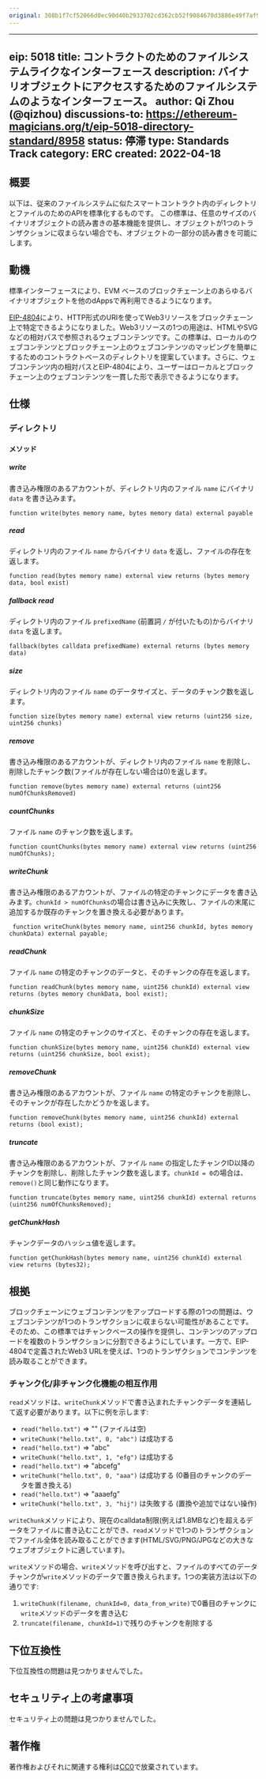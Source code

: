 ```yaml
---
original: 308b1f7cf52066d0ec90d40b2933702cd362cb52f9084670d3886e49f7af93b2
---
```


---
eip: 5018
title: コントラクトのためのファイルシステムライクなインターフェース
description: バイナリオブジェクトにアクセスするためのファイルシステムのようなインターフェース。
author: Qi Zhou (@qizhou)
discussions-to: https://ethereum-magicians.org/t/eip-5018-directory-standard/8958
status: 停滞
type: Standards Track
category: ERC
created: 2022-04-18
---


## 概要

以下は、従来のファイルシステムに似たスマートコントラクト内のディレクトリとファイルのためのAPIを標準化するものです。
この標準は、任意のサイズのバイナリオブジェクトの読み書きの基本機能を提供し、オブジェクトが1つのトランザクションに収まらない場合でも、オブジェクトの一部分の読み書きを可能にします。

## 動機

標準インターフェースにより、EVM ベースのブロックチェーン上のあらゆるバイナリオブジェクトを他のdAppsで再利用できるようになります。

[EIP-4804](./eip-4804.md)により、HTTP形式のURIを使ってWeb3リソースをブロックチェーン上で特定できるようになりました。Web3リソースの1つの用途は、HTMLやSVGなどの相対パスで参照されるウェブコンテンツです。この標準は、ローカルのウェブコンテンツとブロックチェーン上のウェブコンテンツのマッピングを簡単にするためのコントラクトベースのディレクトリを提案しています。さらに、ウェブコンテンツ内の相対パスとEIP-4804により、ユーザーはローカルとブロックチェーン上のウェブコンテンツを一貫した形で表示できるようになります。

## 仕様

### ディレクトリ

#### メソッド

##### write

書き込み権限のあるアカウントが、ディレクトリ内のファイル `name` にバイナリ `data` を書き込みます。

```
function write(bytes memory name, bytes memory data) external payable
```

##### read

ディレクトリ内のファイル `name` からバイナリ `data` を返し、ファイルの存在を返します。

```
function read(bytes memory name) external view returns (bytes memory data, bool exist)
```

##### fallback read

ディレクトリ内のファイル `prefixedName` (前置詞 `/` が付いたもの)からバイナリ `data` を返します。

```
fallback(bytes calldata prefixedName) external returns (bytes memory data) 
```

##### size

ディレクトリ内のファイル `name` のデータサイズと、データのチャンク数を返します。

```
function size(bytes memory name) external view returns (uint256 size, uint256 chunks)
```

##### remove

書き込み権限のあるアカウントが、ディレクトリ内のファイル `name` を削除し、削除したチャンク数(ファイルが存在しない場合は0)を返します。

```
function remove(bytes memory name) external returns (uint256 numOfChunksRemoved)
```

##### countChunks

ファイル `name` のチャンク数を返します。

```
function countChunks(bytes memory name) external view returns (uint256 numOfChunks);
```

##### writeChunk

書き込み権限のあるアカウントが、ファイルの特定のチャンクにデータを書き込みます。`chunkId > numOfChunks`の場合は書き込みに失敗し、ファイルの末尾に追加するか既存のチャンクを置き換える必要があります。

```
 function writeChunk(bytes memory name, uint256 chunkId, bytes memory chunkData) external payable;
```

##### readChunk

ファイル `name` の特定のチャンクのデータと、そのチャンクの存在を返します。

```
function readChunk(bytes memory name, uint256 chunkId) external view returns (bytes memory chunkData, bool exist);
```

##### chunkSize

ファイル `name` の特定のチャンクのサイズと、そのチャンクの存在を返します。

```
function chunkSize(bytes memory name, uint256 chunkId) external view returns (uint256 chunkSize, bool exist);
```

##### removeChunk

書き込み権限のあるアカウントが、ファイル `name` の特定のチャンクを削除し、そのチャンクが存在したかどうかを返します。

```
function removeChunk(bytes memory name, uint256 chunkId) external returns (bool exist);
```

##### truncate

書き込み権限のあるアカウントが、ファイル `name` の指定したチャンクID以降のチャンクを削除し、削除したチャンク数を返します。`chunkId = 0`の場合は、`remove()`と同じ動作になります。

```
function truncate(bytes memory name, uint256 chunkId) external returns (uint256 numOfChunksRemoved);
```

##### getChunkHash

チャンクデータのハッシュ値を返します。

```
function getChunkHash(bytes memory name, uint256 chunkId) external view returns (bytes32);
```

## 根拠

ブロックチェーンにウェブコンテンツをアップロードする際の1つの問題は、ウェブコンテンツが1つのトランザクションに収まらない可能性があることです。そのため、この標準ではチャンクベースの操作を提供し、コンテンツのアップロードを複数のトランザクションに分割できるようにしています。一方で、EIP-4804で定義されたWeb3 URLを使えば、1つのトランザクションでコンテンツを読み取ることができます。

### チャンク化/非チャンク化機能の相互作用

`read`メソッドは、`writeChunk`メソッドで書き込まれたチャンクデータを連結して返す必要があります。以下に例を示します:

- `read("hello.txt")` => "" (ファイルは空)
- `writeChunk("hello.txt", 0, "abc")` は成功する
- `read("hello.txt")` => "abc"
- `writeChunk("hello.txt", 1, "efg")` は成功する
- `read("hello.txt")` => "abcefg"
- `writeChunk("hello.txt", 0, "aaa")` は成功する (0番目のチャンクのデータを置き換える)
- `read("hello.txt")` => "aaaefg"
- `writeChunk("hello.txt", 3, "hij")` は失敗する (置換や追加ではない操作)

`writeChunk`メソッドにより、現在のcalldata制限(例えば1.8MBなど)を超えるデータをファイルに書き込むことができ、`read`メソッドで1つのトランザクションでファイル全体を読み取ることができます(HTML/SVG/PNG/JPGなどの大きなウェブオブジェクトに適しています)。

`write`メソッドの場合、`write`メソッドを呼び出すと、ファイルのすべてのデータチャンクが`write`メソッドのデータで置き換えられます。1つの実装方法は以下の通りです:

1. `writeChunk(filename, chunkId=0, data_from_write)`で0番目のチャンクに`write`メソッドのデータを書き込む
2. `truncate(filename, chunkId=1)`で残りのチャンクを削除する

## 下位互換性

下位互換性の問題は見つかりませんでした。

## セキュリティ上の考慮事項

セキュリティ上の問題は見つかりませんでした。

## 著作権

著作権およびそれに関連する権利は[CC0](../LICENSE.md)で放棄されています。
